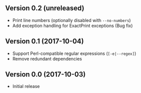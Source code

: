 ## Version 0.2 (unreleased)

- Print line numbers (optionally disabled with `--no-numbers`)
- Add exception handling for ExactPrint exceptions (Bug fix)

## Version 0.1 (2017-10-04)

- Support Perl-compatible regular expressions (`[-e|--regex]`)
- Remove redundant dependencies

## Version 0.0 (2017-10-03)

- Initial release
